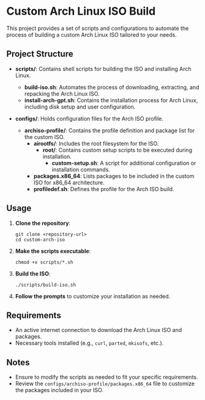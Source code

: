 # Custom Arch Linux ISO Build

This project provides a set of scripts and configurations to automate the process of building a custom Arch Linux ISO tailored to your needs.

## Project Structure

- **scripts/**: Contains shell scripts for building the ISO and installing Arch Linux.
  - **build-iso.sh**: Automates the process of downloading, extracting, and repacking the Arch Linux ISO.
  - **install-arch-gpt.sh**: Contains the installation process for Arch Linux, including disk setup and user configuration.

- **configs/**: Holds configuration files for the Arch ISO profile.
  - **archiso-profile/**: Contains the profile definition and package list for the custom ISO.
    - **airootfs/**: Includes the root filesystem for the ISO.
      - **root/**: Contains custom setup scripts to be executed during installation.
        - **custom-setup.sh**: A script for additional configuration or installation commands.
    - **packages.x86_64**: Lists packages to be included in the custom ISO for x86_64 architecture.
    - **profiledef.sh**: Defines the profile for the Arch ISO build.

## Usage

1. **Clone the repository**:
   ```
   git clone <repository-url>
   cd custom-arch-iso
   ```

2. **Make the scripts executable**:
   ```
   chmod +x scripts/*.sh
   ```

3. **Build the ISO**:
   ```
   ./scripts/build-iso.sh
   ```

4. **Follow the prompts** to customize your installation as needed.

## Requirements

- An active internet connection to download the Arch Linux ISO and packages.
- Necessary tools installed (e.g., `curl`, `parted`, `mkisofs`, etc.).

## Notes

- Ensure to modify the scripts as needed to fit your specific requirements.
- Review the `configs/archiso-profile/packages.x86_64` file to customize the packages included in your ISO.